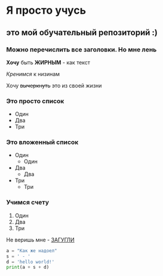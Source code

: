 # Я просто учусь
## это мой обучательный репозиторий :)
### Можно перечислить все заголовки. Но мне лень

**Хочу** быть **ЖИРНЫМ** - как текст

*Кренимся* к низинам

Хочу ~~вычеркнуть~~ это из своей жизни

### Это просто список
* Один
* Два
* Три

### Это вложенный список
* Один
	* Один
* Два
	* Два
* Три
	* Три

### Учимся счету
1. Один
6. Два
0. Три

Не веришь мне - [ЗАГУГЛИ](https://www.google.com/)	

```python
a = "Как же надоел"
s = ' - '
d = 'hello world!'
print(a + s + d)
```

